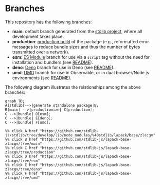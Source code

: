 <!--

@license Apache-2.0

Copyright (c) 2022 The Stdlib Authors.

Licensed under the Apache License, Version 2.0 (the "License");
you may not use this file except in compliance with the License.
You may obtain a copy of the License at

    http://www.apache.org/licenses/LICENSE-2.0

Unless required by applicable law or agreed to in writing, software
distributed under the License is distributed on an "AS IS" BASIS,
WITHOUT WARRANTIES OR CONDITIONS OF ANY KIND, either express or implied.
See the License for the specific language governing permissions and
limitations under the License.

-->

# Branches

This repository has the following branches:

-   **main**: default branch generated from the [stdlib project][stdlib-url], where all development takes place.
-   **production**: [production build][production-url] of the package (e.g., reformatted error messages to reduce bundle sizes and thus the number of bytes transmitted over a network).
-   **esm**: [ES Module][esm-url] branch for use via a `script` tag without the need for installation and bundlers (see [README][esm-readme]).
-   **deno**: [Deno][deno-url] branch for use in Deno (see [README][deno-readme]).
-   **umd**: [UMD][umd-url] branch for use in Observable, or in dual browser/Node.js environments (see [README][umd-readme]).

The following diagram illustrates the relationships among the above branches:

```mermaid
graph TD;
A[stdlib]-->|generate standalone package|B;
B[main] -->|productionize| C[production];
C -->|bundle| D[esm];
C -->|bundle| E[deno];
C -->|bundle| F[umd];

%% click A href "https://github.com/stdlib-js/stdlib/tree/develop/lib/node_modules/%40stdlib/lapack/base/zlacgv"
%% click B href "https://github.com/stdlib-js/lapack-base-zlacgv/tree/main"
%% click C href "https://github.com/stdlib-js/lapack-base-zlacgv/tree/production"
%% click D href "https://github.com/stdlib-js/lapack-base-zlacgv/tree/esm"
%% click E href "https://github.com/stdlib-js/lapack-base-zlacgv/tree/deno"
%% click F href "https://github.com/stdlib-js/lapack-base-zlacgv/tree/umd"
```

[stdlib-url]: https://github.com/stdlib-js/stdlib/tree/develop/lib/node_modules/%40stdlib/lapack/base/zlacgv
[production-url]: https://github.com/stdlib-js/lapack-base-zlacgv/tree/production
[deno-url]: https://github.com/stdlib-js/lapack-base-zlacgv/tree/deno
[deno-readme]: https://github.com/stdlib-js/lapack-base-zlacgv/blob/deno/README.md
[umd-url]: https://github.com/stdlib-js/lapack-base-zlacgv/tree/umd
[umd-readme]: https://github.com/stdlib-js/lapack-base-zlacgv/blob/umd/README.md
[esm-url]: https://github.com/stdlib-js/lapack-base-zlacgv/tree/esm
[esm-readme]: https://github.com/stdlib-js/lapack-base-zlacgv/blob/esm/README.md